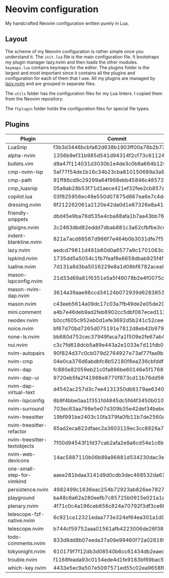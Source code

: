 # Neovim configuration

My handcrafted Neovim configuration written purely in Lua.

## Layout

The scheme of my Neovim configuration is rather simple once you understand it.
The `init.lua` file is the main configuration file. It bootstraps my plugin
manager lazy.nvim and then loads the other modules. `keymaps.lua` contains
keymaps for the editor. The plugins folder is the largest and most important
since it contains all the plugins and configuration for each of them that I use.
All my plugins are managed by [lazy.nvim](https://github.com/folke/lazy.nvim)
and are grouped in separate files.

The `utils` folder has the configuration files for my Lua linters. I copied them
from the Neovim repository.

The `ftplugin` folder holds the configuration files for special file types.

## Plugins

<!--plugin start-->

| Plugin                      | Commit                                   |
| --------------------------- | ---------------------------------------- |
| LuaSnip                     | f3b3d3446bcbfa62d638b1903ff00a78b2b730a1 |
| alpha-nvim                  | 1356b9ef31b985d541d94314f2cf73c61124bf1d |
| bullets.vim                 | d9a47f114031d3030b1e4de3c0b6a664b1201524 |
| cmp-nvim-lsp                | 5af77f54de1b16c34b23cba810150689a3a90312 |
| cmp-path                    | 91ff86cd9c29299a64f968ebb45846c485725f23 |
| cmp_luasnip                 | 05a9ab28b53f71d1aece421ef32fee2cb857a843 |
| copilot.lua                 | 03f825956ec49e550d07875d867ea6e7c4dc8c00 |
| dressing.nvim               | 6f212262061a2120e42da0d1e87326e8a41c0478 |
| friendly-snippets           | dbd45e9ba76d535e4cba88afa1b7aa43bb765336 |
| gitsigns.nvim               | 2c2463dbd82eddd7dbab881c3a62cfbfbe3c67ae |
| indent-blankline.nvim       | 821a7acd88587d966f7e464b0b3031dfe7f5680c |
| lazy.nvim                   | aedcd79811d491b60d0a6577a9c1701063c2a609 |
| lspkind.nvim                | 1735dd5a5054c1fb7feaf8e8658dbab925f4f0cf |
| lualine.nvim                | 7d131a8d3ba5016229e8a1d08bf8782acea98852 |
| mason-lspconfig.nvim        | 21d33d69a81f6351e5a5f49078b2e4f0075c8e73 |
| mason-nvim-dap.nvim         | 3614a39aae98ccd34124b072939d6283853b3dd2 |
| mason.nvim                  | c43eeb5614a09dc17c03a7fb49de2e05de203924 |
| mini.comment                | a4b7e46deb9ad2feb8902cc5dbf087eced112ee5 |
| neodev.nvim                 | b0ccf605c952eb0d1efe3692d5b241c52ceee187 |
| noice.nvim                  | bf67d70bd7265d075191e7812d8eb42b9791f737 |
| none-ls.nvim                | bb680d752cec37949faca7a1f509e2fe67ab418a |
| nui.nvim                    | c3c7fd618dcb5a89e443a2e1033e7d11fdb0596b |
| nvim-autopairs              | 90f824d37c0cb079d2764927e73af77faa9ba0ef |
| nvim-cmp                    | 04e0ca376d6abdbfc8b52180f8ea236cbfddf782 |
| nvim-dap                    | fc880e82059eb21c0fa896be60146e5f17680648 |
| nvim-dap-ui                 | 9720eb5fa2f41988e8770f973cd11b76dd568a5d |
| nvim-dap-virtual-text       | d4542ac257d3c7ee4131350db6179ae6340ce40b |
| nvim-lspconfig              | 6b9f4bbe0aa1f351fd4845dc5fd4f3450b010f88 |
| nvim-surround               | 703ec63aa798e5e07d309b35e42def34bebe0174 |
| nvim-treesitter             | 19bf991be2403c10fa379fa0fb11b7de2560ac31 |
| nvim-treesitter-refactor    | 65ad2eca822dfaec2a3603119ec3cc8826a7859e |
| nvim-treesitter-textobjects | 7f00d94543f1fd37cab2afa2e9a6cd54e1c6b9ef |
| nvim-web-devicons           | 14ac5887110b06b89a96881d534230dac3ed134d |
| one-small-step-for-vimkind  | aaee281bdaa3141d9d0cdb3dec468532da61124f |
| persistence.nvim            | 4982499c1636eac254b72923ab826ee7827b3084 |
| playground                  | ba48c6a62a280eefb7c85725b0915e021a1a0749 |
| plenary.nvim                | 4f71c0c4a196ceb656c824a70792f3df3ce6bb6d |
| telescope-fzf-native.nvim   | 6c921ca12321edaa773e324ef64ea301a1d0da62 |
| telescope.nvim              | b744cf59752aaa01561afb4223006de26f3836fd |
| todo-comments.nvim          | 833d8dd8b07eeda37a09e99460f72a02616935cb |
| tokyonight.nvim             | 610179f7f12db3d08540b6cc61434db2eaecbcff |
| trouble.nvim                | f1168feada93c0154ede4d1fe9183bf69bac54ea |
| which-key.nvim              | 4433e5ec9a507e5097571ed55c02ea9658fb268a |

<!--plugin end-->
